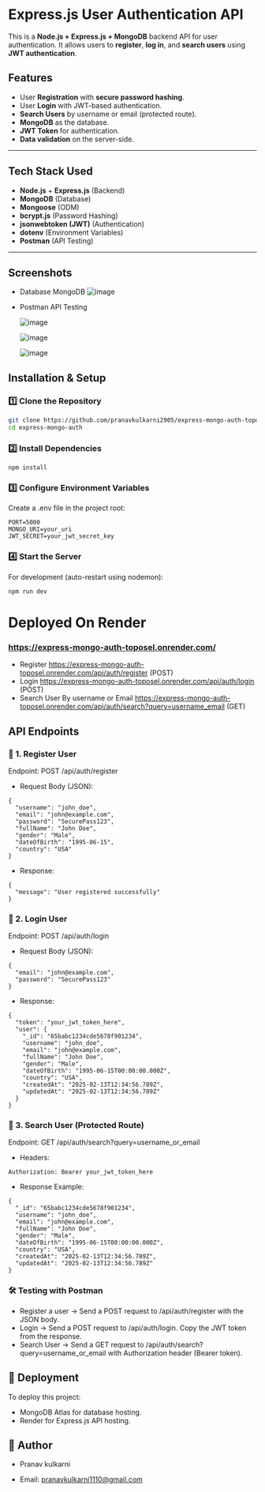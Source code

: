 

# Express.js User Authentication API

This is a **Node.js + Express.js + MongoDB** backend API for user authentication. It allows users to **register**, **log in**, and **search users** using **JWT authentication**.

## Features
- User **Registration** with **secure password hashing**.
- User **Login** with JWT-based authentication.
- **Search Users** by username or email (protected route).
- **MongoDB** as the database.
- **JWT Token** for authentication.
- **Data validation** on the server-side.

---

## Tech Stack Used
- **Node.js** + **Express.js** (Backend)
- **MongoDB** (Database)
- **Mongoose** (ODM)
- **bcrypt.js** (Password Hashing)
- **jsonwebtoken (JWT)** (Authentication)
- **dotenv** (Environment Variables)
- **Postman** (API Testing)

---
## Screenshots
- Database MongoDB
  ![image](https://github.com/user-attachments/assets/71c58c1e-de13-45cc-9cb5-9484645a21e3)
- Postman API Testing

  ![image](https://github.com/user-attachments/assets/1917d401-25fe-4adc-88dc-51e5747695be)

  ![image](https://github.com/user-attachments/assets/7803a913-c2a1-42b0-8d05-a6a50cf50ea6)

  ![image](https://github.com/user-attachments/assets/dc13a59a-3619-43d8-9e51-7d2676da340d)





## Installation & Setup

### 1️⃣ Clone the Repository
```sh
git clone https://github.com/pranavkulkarni2905/express-mongo-auth-toposel.git
cd express-mongo-auth
```

### 2️⃣ Install Dependencies
```
npm install
```
### 3️⃣ Configure Environment Variables
Create a .env file in the project root:

```
PORT=5000
MONGO_URI=your_uri
JWT_SECRET=your_jwt_secret_key
```
### 4️⃣ Start the Server
For development (auto-restart using nodemon):
```
npm run dev
```
# Deployed On Render 
### https://express-mongo-auth-toposel.onrender.com/
- Register
  https://express-mongo-auth-toposel.onrender.com/api/auth/register (POST)
- Login
  https://express-mongo-auth-toposel.onrender.com/api/auth/login  (POST)
- Search User By username or Email
  https://express-mongo-auth-toposel.onrender.com/api/auth/search?query=username_email (GET)
  
## API Endpoints
### 📌 1. Register User
Endpoint: POST /api/auth/register
- Request Body (JSON):

```
{
  "username": "john_doe",
  "email": "john@example.com",
  "password": "SecurePass123",
  "fullName": "John Doe",
  "gender": "Male",
  "dateOfBirth": "1995-06-15",
  "country": "USA"
}
```
- Response:

```
{
  "message": "User registered successfully"
}
```
### 📌 2. Login User
Endpoint: POST /api/auth/login
- Request Body (JSON):
```
{
  "email": "john@example.com",
  "password": "SecurePass123"
}
```
- Response:

```
{
  "token": "your_jwt_token_here",
  "user": {
    "_id": "65babc1234cde5678f901234",
    "username": "john_doe",
    "email": "john@example.com",
    "fullName": "John Doe",
    "gender": "Male",
    "dateOfBirth": "1995-06-15T00:00:00.000Z",
    "country": "USA",
    "createdAt": "2025-02-13T12:34:56.789Z",
    "updatedAt": "2025-02-13T12:34:56.789Z"
  }
}
```

### 📌 3. Search User (Protected Route)
Endpoint: GET /api/auth/search?query=username_or_email
- Headers:

```
Authorization: Bearer your_jwt_token_here
```
- Response Example:

```
{
  "_id": "65babc1234cde5678f901234",
  "username": "john_doe",
  "email": "john@example.com",
  "fullName": "John Doe",
  "gender": "Male",
  "dateOfBirth": "1995-06-15T00:00:00.000Z",
  "country": "USA",
  "createdAt": "2025-02-13T12:34:56.789Z",
  "updatedAt": "2025-02-13T12:34:56.789Z"
}
```
### 🛠 Testing with Postman
- Register a user → Send a POST request to /api/auth/register with the JSON body.
- Login → Send a POST request to /api/auth/login. Copy the JWT token from the response.
- Search User → Send a GET request to /api/auth/search?query=username_or_email with Authorization header (Bearer token).

## 🚀 Deployment 
To deploy this project:

- MongoDB Atlas for database hosting.
- Render for Express.js API hosting.

## 📌 Author
- Pranav kulkarni

- Email: pranavkulkarni1110@gmail.com
